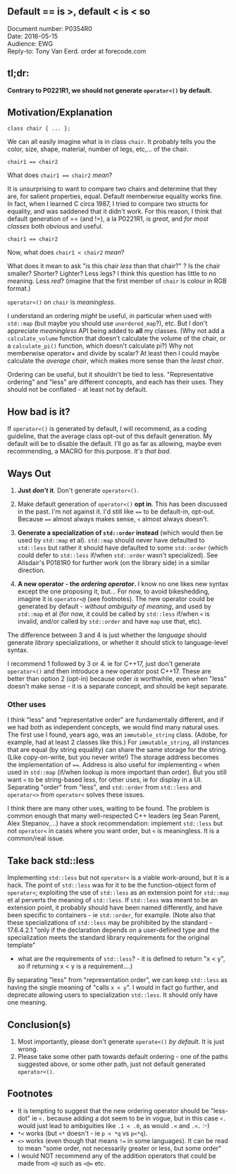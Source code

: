 ## Default == is >, default < is < so

Document number: P0354R0  
Date: 2016-05-15  
Audience: EWG  
Reply-to: Tony Van Eerd. order at forecode.com

## tl;dr:

**Contrary to P0221R1, we should not generate `operator<()` by default.**

## Motivation/Explanation

```
class chair { ... };
```

We can all easily imagine what is in class `chair`.  It probably tells you the color, size, shape, material, number of legs, etc,... of the chair. 

```
chair1 == chair2
```

What does `chair1 == chair2` _mean_?


It is unsurprising to want to compare two chairs and determine that they are, for salient properties, equal. Default memberwise equality works fine.
In fact, when I learned C circa 1987, I tried to compare two structs for equality, and was saddened that it didn't work.  For this reason, I think that
default generation of == (and !=), a la P0221R1, is *great*, and *for most classes* both obvious and useful.


```
chair1 == chair2
```

Now, what does `chair1 < chair2` _mean_?

What does it mean to ask "is this chair _less_ than that chair?" ?  Is the chair smaller? Shorter? Lighter? Less legs?  I think this question has little to no meaning.
Less _red_? (imagine that the first member of `chair` is colour in RGB format.)

`operator<()` on `chair` is _meaningless_.

I understand an ordering _might_ be useful, in particular when used with `std::map` (but maybe you should use `unordered_map`?), etc.  But I don't appreciate _meaningless_ API being added to **all** my classes.
(Why not add a `calculate_volume` function that doesn't calculate the volume of the chair, or a `calculate_pi()` function, which doesn't calculate pi?)
Why not memberwise operator+ and divide by scalar? At least then I could maybe calculate the _average chair_, which makes more sense than the _least chair_.
 
Ordering can be useful, but it shouldn't be tied to less.  "Representative ordering" and "less" are different concepts, and each has their uses. They should not be conflated - at least not by default.

## How bad is it?
 
 If `operator<()` is generated by default, I will recommend, as a coding guideline, that the average class opt-out of this default generation.  My default will be to disable the default.  I'll go as far as allowing, maybe even recommending, a MACRO for this purpose.  _It's that bad._

## Ways Out

1. **Just _don't_ it**.  Don't generate `operator<()`.

2. Make default generation of `operator<()` **opt in**.  This has been discussed in the past.  I'm not against it.
I'd still like `==` to be default-in, opt-out.  Because `==` almost always makes sense, `<` almost always doesn't.

3. **Generate a specialization of `std::order` instead** (which would then be used by `std::map` et al).  `std::map` should never have defaulted to `std::less` but rather it should have defaulted to some `std::order` (which could defer to `std::less` if/when `std::order` wasn't specialized).  See Alisdair's P0181R0 for further work (on the library side) in a similar direction.

4. **A new operator - the _ordering operator_.**  I know no one likes new syntax except the one proposing it, but...
For now, to avoid bikeshedding, imagine it is `operator<@` (see footnotes). The new operator could be generated by default - _without ambiguity of meaning_, and used by `std::map` et al (for now, it could be called by `std::less` if/when `<` is invalid, and/or called by `std::order` and have `map` use that, etc). 

The difference between 3 and 4 is just whether the _language_ should generate _library_ specializations, or whether it should stick to language-level syntax.

I recommend 1 followed by 3 or 4.  ie for C++17, just don't generate `operator<()` and then introduce a new operator post C++17.  These are better than option 2 (opt-in) because order _is_ worthwhile, even when "less" doesn't make sense - it is a separate concept, and should be kept separate.

### Other uses

I think "less" and "representative order" are fundamentally different, and if we had both as independent concepts, we would find many natural uses.
The first use I found, years ago, was  an `immutable_string` class. (Adobe, for example, had at least 2 classes like this.)
For `immutable_string`, all instances that are equal (by string equality) can share the same storage for the string. (Like copy-on-write, but you never write!)
The storage address becomes the implementation of `==`.
Address is also useful for implementing `<` when used in `std::map` (if/when lookup is more important than order).
But you still want `<` to be string-based less, for other uses, ie for display in a UI.
Separating "order" from "less", and `std::order` from `std::less` and `operator<>` from `operator<` solves these issues.

I think there are many other uses, waiting to be found. The problem is common enough 
that many well-respected C++ leaders (eg Sean Parent, Alex Stepanov,...) have a stock recommendation: implement `std::less` but not `operator<` in cases where you want order, but `<` is meaningless.  It is a common/real issue.


## Take back std::less

Implementing `std::less` but not `operator<` is a viable work-around, but it is a hack.
The point of `std::less` was for it to be the function-object form of `operator<`; exploiting the use of `std::less` as an extension point for `std::map` et al  perverts the meaning of `std::less`.  If `std::less` was meant to be an extension point, it probably should have been named differently, and have been specific to containers - ie `std::order`, for example.
(Note also that these specializations of `std::less` may be prohibited by the standard - 17.6.4.2.1 "only if the declaration depends on a user-defined type and the specialization meets the standard library requirements for the original template"
- what are the requirements of `std::less`? - it is defined to return "x < y", so if returning x < y is a requirement....)

By separating "less" from "representation order", we can keep `std::less` as having the single meaning of "calls `x < y`".  I would in fact go further, and deprecate allowing users to specialization `std::less`.  It should only have one meaning.

## Conclusion(s)

1. Most importantly, please don't generate `operate<()` _by default_.  It is just wrong.
2. Please take some other path towards default ordering - one of the paths suggested above, or some other path, just not default generated `operator<()`.


## Footnotes

* It is tempting to suggest that the new ordering operator should be "less-dot" ie `<.` because adding a dot seem to be in vogue, but in this case `<.` would just lead to ambiguities like `.1 < .0`, as would `.<` and `.<.` :-)
* `*<` works (but `<*` doesn't - ie `p < *q` vs `p<*q`).
* `<>` works (even though that means `!=` in some languages).  It can be read to mean "some order, not necessarily greater or less, but some order"
* I would NOT recommend any of the addition operators that could be made from `<@` such as `<@=` etc. 
